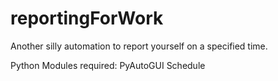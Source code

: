 # reportingForWork
Another silly automation to report yourself on a specified time.

Python Modules required:
PyAutoGUI
Schedule
